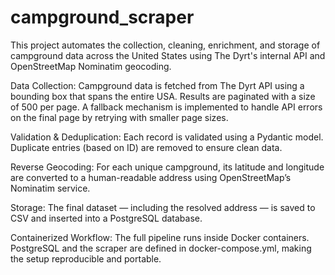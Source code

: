 # campground_scraper
This project automates the collection, cleaning, enrichment, and storage of campground data across the United States using The Dyrt's internal API and OpenStreetMap Nominatim geocoding.

Data Collection: Campground data is fetched from The Dyrt API using a bounding box that spans the entire USA. Results are paginated with a size of 500 per page. A fallback mechanism is implemented to handle API errors on the final page by retrying with smaller page sizes.

Validation & Deduplication: Each record is validated using a Pydantic model. Duplicate entries (based on ID) are removed to ensure clean data.

Reverse Geocoding: For each unique campground, its latitude and longitude are converted to a human-readable address using OpenStreetMap’s Nominatim service.

Storage: The final dataset — including the resolved address — is saved to CSV and inserted into a PostgreSQL database.

Containerized Workflow: The full pipeline runs inside Docker containers. PostgreSQL and the scraper are defined in docker-compose.yml, making the setup reproducible and portable.

